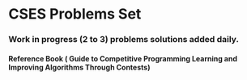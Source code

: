 # CSES Problems Set
### Work in progress (2 to 3) problems solutions added daily. 
#### Reference Book ( Guide to Competitive Programming Learning and Improving Algorithms Through Contests)
